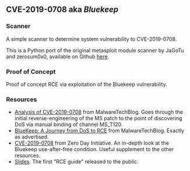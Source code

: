 ## CVE-2019-0708 aka _Bluekeep_

### Scanner

A simple scanner to determine system vulnerability to CVE-2019-0708.

This is a Python port of the original metasploit module scanner by JaGoTu and zerosum0x0, available on Github [here](https://github.com/zerosum0x0/CVE-2019-0708).

### Proof of Concept

Proof of concept RCE via exploitation of the Bluekeep vulnerability.

### Resources

- [Analysis of CVE-2019-0708](https://www.malwaretech.com/2019/05/analysis-of-cve-2019-0708-bluekeep.html) from MalwareTechBlog. Goes through the initial reverse-engineering of the MS patch to the point of discovering DoS via manual binding of channel MS_T120.
- [BlueKeep: A Journey from DoS to RCE](https://www.malwaretech.com/2019/09/bluekeep-a-journey-from-dos-to-rce-cve-2019-0708.html) from MalwareTechBlog. Exactly as advertised.
- [CVE-2019-0708](https://www.zerodayinitiative.com/blog/2019/5/27/cve-2019-0708-a-comprehensive-analysis-of-a-remote-desktop-services-vulnerability) from Zero Day Initiative. An in-depth look at the Bluekeep use-after-free condition. Useful supplement to the other resources.
- [Slides](./resources/Slides.pdf). The first "RCE guide" released to the public. 
